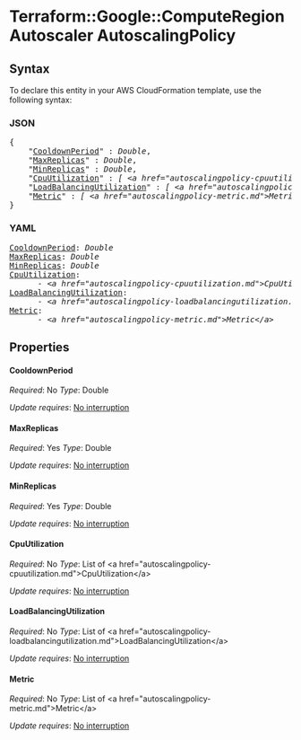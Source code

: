 # Terraform::Google::ComputeRegionAutoscaler AutoscalingPolicy

## Syntax

To declare this entity in your AWS CloudFormation template, use the following syntax:

### JSON

<pre>
{
    "<a href="#cooldownperiod" title="CooldownPeriod">CooldownPeriod</a>" : <i>Double</i>,
    "<a href="#maxreplicas" title="MaxReplicas">MaxReplicas</a>" : <i>Double</i>,
    "<a href="#minreplicas" title="MinReplicas">MinReplicas</a>" : <i>Double</i>,
    "<a href="#cpuutilization" title="CpuUtilization">CpuUtilization</a>" : <i>[ &lt;a href=&#34;autoscalingpolicy-cpuutilization.md&#34;&gt;CpuUtilization&lt;/a&gt;, ... ]</i>,
    "<a href="#loadbalancingutilization" title="LoadBalancingUtilization">LoadBalancingUtilization</a>" : <i>[ &lt;a href=&#34;autoscalingpolicy-loadbalancingutilization.md&#34;&gt;LoadBalancingUtilization&lt;/a&gt;, ... ]</i>,
    "<a href="#metric" title="Metric">Metric</a>" : <i>[ &lt;a href=&#34;autoscalingpolicy-metric.md&#34;&gt;Metric&lt;/a&gt;, ... ]</i>
}
</pre>

### YAML

<pre>
<a href="#cooldownperiod" title="CooldownPeriod">CooldownPeriod</a>: <i>Double</i>
<a href="#maxreplicas" title="MaxReplicas">MaxReplicas</a>: <i>Double</i>
<a href="#minreplicas" title="MinReplicas">MinReplicas</a>: <i>Double</i>
<a href="#cpuutilization" title="CpuUtilization">CpuUtilization</a>: <i>
      - &lt;a href=&#34;autoscalingpolicy-cpuutilization.md&#34;&gt;CpuUtilization&lt;/a&gt;</i>
<a href="#loadbalancingutilization" title="LoadBalancingUtilization">LoadBalancingUtilization</a>: <i>
      - &lt;a href=&#34;autoscalingpolicy-loadbalancingutilization.md&#34;&gt;LoadBalancingUtilization&lt;/a&gt;</i>
<a href="#metric" title="Metric">Metric</a>: <i>
      - &lt;a href=&#34;autoscalingpolicy-metric.md&#34;&gt;Metric&lt;/a&gt;</i>
</pre>

## Properties

#### CooldownPeriod

_Required_: No
_Type_: Double

_Update requires_: [No interruption](https://docs.aws.amazon.com/AWSCloudFormation/latest/UserGuide/using-cfn-updating-stacks-update-behaviors.html#update-no-interrupt)

#### MaxReplicas

_Required_: Yes
_Type_: Double

_Update requires_: [No interruption](https://docs.aws.amazon.com/AWSCloudFormation/latest/UserGuide/using-cfn-updating-stacks-update-behaviors.html#update-no-interrupt)

#### MinReplicas

_Required_: Yes
_Type_: Double

_Update requires_: [No interruption](https://docs.aws.amazon.com/AWSCloudFormation/latest/UserGuide/using-cfn-updating-stacks-update-behaviors.html#update-no-interrupt)

#### CpuUtilization

_Required_: No
_Type_: List of &lt;a href=&#34;autoscalingpolicy-cpuutilization.md&#34;&gt;CpuUtilization&lt;/a&gt;

_Update requires_: [No interruption](https://docs.aws.amazon.com/AWSCloudFormation/latest/UserGuide/using-cfn-updating-stacks-update-behaviors.html#update-no-interrupt)

#### LoadBalancingUtilization

_Required_: No
_Type_: List of &lt;a href=&#34;autoscalingpolicy-loadbalancingutilization.md&#34;&gt;LoadBalancingUtilization&lt;/a&gt;

_Update requires_: [No interruption](https://docs.aws.amazon.com/AWSCloudFormation/latest/UserGuide/using-cfn-updating-stacks-update-behaviors.html#update-no-interrupt)

#### Metric

_Required_: No
_Type_: List of &lt;a href=&#34;autoscalingpolicy-metric.md&#34;&gt;Metric&lt;/a&gt;

_Update requires_: [No interruption](https://docs.aws.amazon.com/AWSCloudFormation/latest/UserGuide/using-cfn-updating-stacks-update-behaviors.html#update-no-interrupt)

